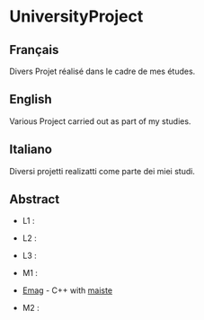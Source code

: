 # UniversityProject

## Français 

Divers Projet réalisé dans le cadre de mes études. 

## English 

Various Project carried out as part of my studies.

## Italiano 

Diversi projetti realizatti come parte dei miei studi.


## Abstract 

 * L1 :
 
 * L2 :
 
 * L3 :
 
 * M1 :
  * [Emag](https://github.com/efraika/UniversityProject/tree/main/Emag) - C++ with [maiste](https://github.com/maiste)
 
 * M2 :
